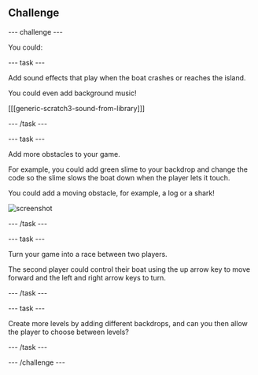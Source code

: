 ## Challenge

\--- challenge \---

You could:

\--- task \---

Add sound effects that play when the boat crashes or reaches the island.

You could even add background music!

[[[generic-scratch3-sound-from-library]]]

\--- /task \---

\--- task \---

Add more obstacles to your game.

For example, you could add green slime to your backdrop and change the code so the slime slows the boat down when the player lets it touch.

You could add a moving obstacle, for example, a log or a shark!

![screenshot](images/boat-obstacles.png)

\--- /task \---

\--- task \---

Turn your game into a race between two players.

The second player could control their boat using the up arrow key to move forward and the left and right arrow keys to turn.

\--- /task \---

\--- task \---

Create more levels by adding different backdrops, and can you then allow the player to choose between levels?

\--- /task \---

\--- /challenge \---